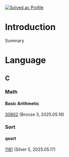 [![Solved.ac Profile](http://mazassumnida.wtf/api/generate_badge?boj=j30n9hn)](https://solved.ac/j30n9hn)
# Introduction
Summary

# Language
## C
### Math
#### Basic Arithmetic
[30802](./CLASS/CLASS2/30802/main.c) (Bronze 3, 2025.05.19)
### Sort
#### qsort
[1181](./CLASS/CLASS2/1181/main.c) (Silver 5, 2025.05.17)